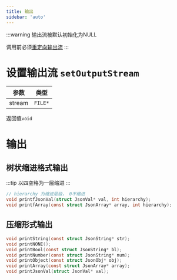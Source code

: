 ```yaml
---
title: 输出
sidebar: 'auto'
---
```

:::warning
输出流被默认初始化为NULL

调用前必须[重定向输出流](#设置输入流-setinputstream)
:::
# 设置输出流 `setOutputStream`
| 参数          | 类型           |
| ------------- |:-------------:| 
| stream      | `FILE*` | 

返回值`void`

# 输出
## 树状缩进格式输出
:::tip
以四空格为一层缩进
:::

```c
// hierarchy 为缩进层级， 0不缩进
void printfJsonVal(struct JsonVal* val, int hierarchy);
void printfArray(const struct JsonArray* array, int hierarchy); 
```
## 压缩形式输出
```c
void printString(const struct JsonString* str);
void printNONE();
void printBool(const struct JsonString* bl);
void printNumber(const struct JsonString* num);
void printObject(const struct JsonObj* obj);
void printArray(const struct JsonArray* array);
void printJsonVal(struct JsonVal* val);
```
